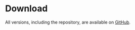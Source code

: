 # Download

All versions, including the repository, are available on [GitHub](http://github.com/croogo/croogo/downloads).